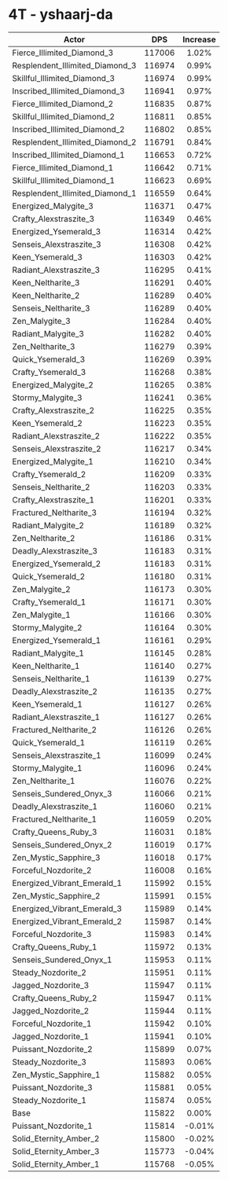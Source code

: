 # 4T - yshaarj-da
| Actor | DPS | Increase |
|---|:---:|:---:|
|Fierce_Illimited_Diamond_3|117006|1.02%|
|Resplendent_Illimited_Diamond_3|116974|0.99%|
|Skillful_Illimited_Diamond_3|116974|0.99%|
|Inscribed_Illimited_Diamond_3|116941|0.97%|
|Fierce_Illimited_Diamond_2|116835|0.87%|
|Skillful_Illimited_Diamond_2|116811|0.85%|
|Inscribed_Illimited_Diamond_2|116802|0.85%|
|Resplendent_Illimited_Diamond_2|116791|0.84%|
|Inscribed_Illimited_Diamond_1|116653|0.72%|
|Fierce_Illimited_Diamond_1|116642|0.71%|
|Skillful_Illimited_Diamond_1|116623|0.69%|
|Resplendent_Illimited_Diamond_1|116559|0.64%|
|Energized_Malygite_3|116371|0.47%|
|Crafty_Alexstraszite_3|116349|0.46%|
|Energized_Ysemerald_3|116314|0.42%|
|Senseis_Alexstraszite_3|116308|0.42%|
|Keen_Ysemerald_3|116303|0.42%|
|Radiant_Alexstraszite_3|116295|0.41%|
|Keen_Neltharite_3|116291|0.40%|
|Keen_Neltharite_2|116289|0.40%|
|Senseis_Neltharite_3|116289|0.40%|
|Zen_Malygite_3|116284|0.40%|
|Radiant_Malygite_3|116282|0.40%|
|Zen_Neltharite_3|116279|0.39%|
|Quick_Ysemerald_3|116269|0.39%|
|Crafty_Ysemerald_3|116268|0.38%|
|Energized_Malygite_2|116265|0.38%|
|Stormy_Malygite_3|116241|0.36%|
|Crafty_Alexstraszite_2|116225|0.35%|
|Keen_Ysemerald_2|116223|0.35%|
|Radiant_Alexstraszite_2|116222|0.35%|
|Senseis_Alexstraszite_2|116217|0.34%|
|Energized_Malygite_1|116210|0.34%|
|Crafty_Ysemerald_2|116209|0.33%|
|Senseis_Neltharite_2|116203|0.33%|
|Crafty_Alexstraszite_1|116201|0.33%|
|Fractured_Neltharite_3|116194|0.32%|
|Radiant_Malygite_2|116189|0.32%|
|Zen_Neltharite_2|116186|0.31%|
|Deadly_Alexstraszite_3|116183|0.31%|
|Energized_Ysemerald_2|116183|0.31%|
|Quick_Ysemerald_2|116180|0.31%|
|Zen_Malygite_2|116173|0.30%|
|Crafty_Ysemerald_1|116171|0.30%|
|Zen_Malygite_1|116166|0.30%|
|Stormy_Malygite_2|116164|0.30%|
|Energized_Ysemerald_1|116161|0.29%|
|Radiant_Malygite_1|116145|0.28%|
|Keen_Neltharite_1|116140|0.27%|
|Senseis_Neltharite_1|116139|0.27%|
|Deadly_Alexstraszite_2|116135|0.27%|
|Keen_Ysemerald_1|116127|0.26%|
|Radiant_Alexstraszite_1|116127|0.26%|
|Fractured_Neltharite_2|116126|0.26%|
|Quick_Ysemerald_1|116119|0.26%|
|Senseis_Alexstraszite_1|116099|0.24%|
|Stormy_Malygite_1|116096|0.24%|
|Zen_Neltharite_1|116076|0.22%|
|Senseis_Sundered_Onyx_3|116066|0.21%|
|Deadly_Alexstraszite_1|116060|0.21%|
|Fractured_Neltharite_1|116059|0.20%|
|Crafty_Queens_Ruby_3|116031|0.18%|
|Senseis_Sundered_Onyx_2|116019|0.17%|
|Zen_Mystic_Sapphire_3|116018|0.17%|
|Forceful_Nozdorite_2|116008|0.16%|
|Energized_Vibrant_Emerald_1|115992|0.15%|
|Zen_Mystic_Sapphire_2|115991|0.15%|
|Energized_Vibrant_Emerald_3|115989|0.14%|
|Energized_Vibrant_Emerald_2|115987|0.14%|
|Forceful_Nozdorite_3|115983|0.14%|
|Crafty_Queens_Ruby_1|115972|0.13%|
|Senseis_Sundered_Onyx_1|115953|0.11%|
|Steady_Nozdorite_2|115951|0.11%|
|Jagged_Nozdorite_3|115947|0.11%|
|Crafty_Queens_Ruby_2|115947|0.11%|
|Jagged_Nozdorite_2|115944|0.11%|
|Forceful_Nozdorite_1|115942|0.10%|
|Jagged_Nozdorite_1|115941|0.10%|
|Puissant_Nozdorite_2|115899|0.07%|
|Steady_Nozdorite_3|115893|0.06%|
|Zen_Mystic_Sapphire_1|115882|0.05%|
|Puissant_Nozdorite_3|115881|0.05%|
|Steady_Nozdorite_1|115874|0.05%|
|Base|115822|0.00%|
|Puissant_Nozdorite_1|115814|-0.01%|
|Solid_Eternity_Amber_2|115800|-0.02%|
|Solid_Eternity_Amber_3|115773|-0.04%|
|Solid_Eternity_Amber_1|115768|-0.05%|
